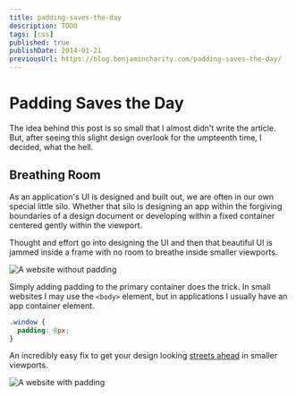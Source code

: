 ```yaml
---
title: padding-saves-the-day
description: TODO
tags: [css]
published: true
publishDate: 2014-01-21
previousUrl: https://blog.benjamincharity.com/padding-saves-the-day/
---
```


# Padding Saves the Day

The idea behind this post is so small that I almost didn't write the article. But, after seeing this slight design 
overlook for the umpteenth time, I decided, what the hell.

## Breathing Room

As an application's UI is designed and built out, we are often in our own 
special little silo. Whether that silo is designing an app within the forgiving boundaries of a design document or 
developing within a fixed container centered gently within the viewport.

Thought and effort go into designing the UI and then that beautiful UI is jammed inside a frame with no room to 
breathe inside smaller viewports.

![A website without padding](https://blog.benjamincharity.com/content/images/2014/Jan/padding.jpg)

Simply adding padding to the primary container does the trick. In small websites I may use the `<body>` element, but 
in applications I usually have an app container element.

```css
.window {
  padding: 8px;
}
```

An incredibly easy fix to get your design looking [streets ahead][1] in smaller viewports.

![A website with padding](https://blog.benjamincharity.com/content/images/2014/Jan/padding02.jpg)


[1]: http://youtu.be/rf1GSjo4zSY
"Streets ahead as defined by Pierce Hawthorne."
